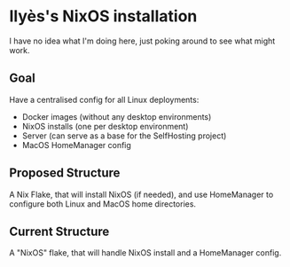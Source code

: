 # Ilyès's NixOS installation

I have no idea what I'm doing here, just poking around to see what might work.


## Goal

Have a centralised config for all Linux deployments:
- Docker images (without any desktop environments)
- NixOS installs (one per desktop environment)
- Server (can serve as a base for the SelfHosting project)
- MacOS HomeManager config

## Proposed Structure

A Nix Flake, that will install NixOS (if needed), and use HomeManager to configure both Linux and MacOS home directories.

## Current Structure

A "NixOS" flake, that will handle NixOS install and a HomeManager config.


<!--TODO: Make sure the upgrade command works and write the just targets accordingly
## Rebuilding

```bash
sudo nixos-rebuild switch --impure --flake '.#xps13' --upgrade
```

## Upgrading

1. Change the channel in nixos/configuration.nix
1. Update the flake.lock
1. Update the system

```bash
nix flake update
sudo nixos-rebuild switch --impure --flake '.#xps13' --upgrade
```
-->
